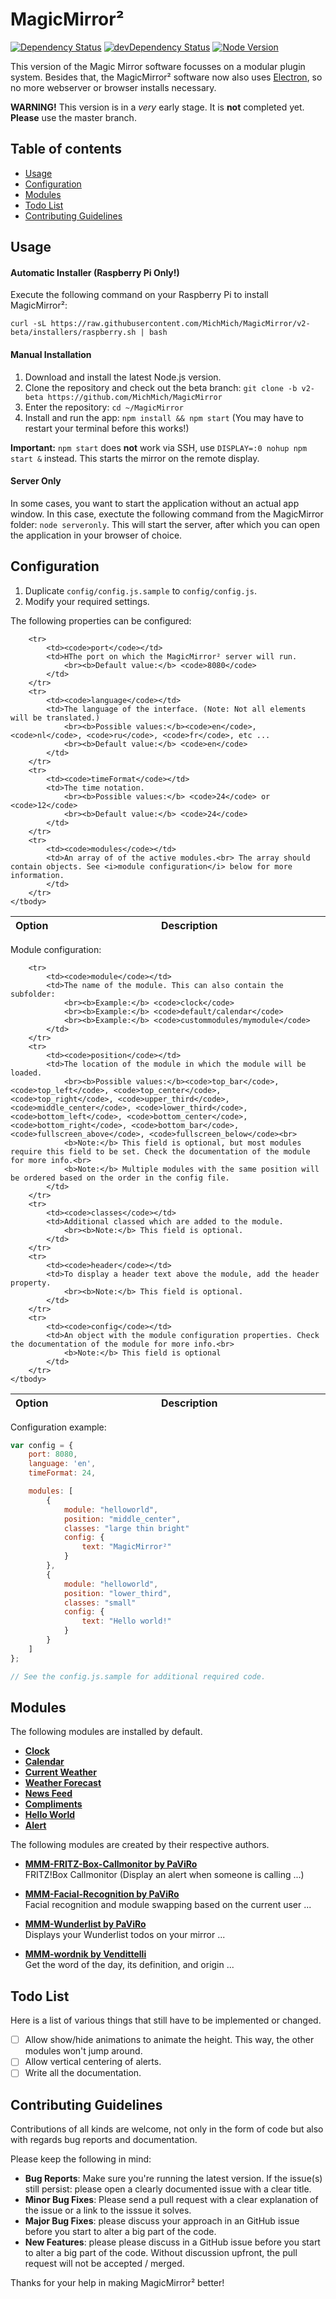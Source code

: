 # MagicMirror²

[![Dependency Status](https://david-dm.org/MichMich/MagicMirror/v2-beta.svg)](https://david-dm.org/MichMich/MagicMirror/v2-beta)
[![devDependency Status](https://david-dm.org/MichMich/MagicMirror/v2-beta/dev-status.svg)](https://david-dm.org/MichMich/MagicMirror/v2-beta#info=devDependencies)
[![Node Version](https://img.shields.io/badge/node-v5.10.1-brightgreen.svg)](https://nodejs.org/dist/latest)

This version of the Magic Mirror software focusses on a modular plugin system. Besides that, the MagicMirror² software now also uses [Electron](http://electron.atom.io/), so no more webserver or browser installs necessary.

**WARNING!** This version is in a *very* early stage. It is **not** completed yet. **Please** use the master branch.

## Table of contents

- [Usage](#usage)
- [Configuration](#configuration)
- [Modules](#modules)
- [Todo List](#todo-list)
- [Contributing Guidelines](#contributing-guidelines)

## Usage 

#### Automatic Installer (Raspberry Pi Only!)

Execute the following command on your Raspberry Pi to install MagicMirror²:
````
curl -sL https://raw.githubusercontent.com/MichMich/MagicMirror/v2-beta/installers/raspberry.sh | bash
````

#### Manual Installation

1. Download and install the latest Node.js version.
2. Clone the repository and check out the beta branch: `git clone -b v2-beta https://github.com/MichMich/MagicMirror`
3. Enter the repository: `cd ~/MagicMirror`
4. Install and run the app: `npm install && npm start` (You may have to restart your terminal before this works!)

**Important:** `npm start` does **not** work via SSH, use `DISPLAY=:0 nohup npm start &` instead. This starts the mirror on the remote display.

#### Server Only

In some cases, you want to start the application without an actual app window. In this case, exectute the following command from the MagicMirror folder: `node serveronly`. This will start the server, after which you can open the application in your browser of choice.

## Configuration

1. Duplicate `config/config.js.sample` to `config/config.js`.
2. Modify your required settings.

The following properties can be configured:


<table width="100%">
	<!-- why, markdown... -->
	<thead>
		<tr>
			<th>Option</th>
			<th width="100%">Description</th>
		</tr>
	<thead>
	<tbody>

		<tr>
			<td><code>port</code></td>
			<td>HThe port on which the MagicMirror² server will run.
				<br><b>Default value:</b> <code>8080</code> 
			</td>
		</tr>
		<tr>
			<td><code>language</code></td>
			<td>The language of the interface. (Note: Not all elements will be translated.)
				<br><b>Possible values:</b><code>en</code>, <code>nl</code>, <code>ru</code>, <code>fr</code>, etc ...
				<br><b>Default value:</b> <code>en</code>
			</td>
		</tr>
		<tr>
			<td><code>timeFormat</code></td>
			<td>The time notation.
				<br><b>Possible values:</b> <code>24</code> or <code>12</code>
				<br><b>Default value:</b> <code>24</code> 
			</td>
		</tr>
		<tr>
			<td><code>modules</code></td>
			<td>An array of of the active modules.<br> The array should contain objects. See <i>module configuration</i> below for more information.
			</td>
		</tr>
	</tbody>
</table>

Module configuration:

<table width="100%">
	<!-- why, markdown... -->
	<thead>
		<tr>
			<th>Option</th>
			<th width="100%">Description</th>
		</tr>
	<thead>
	<tbody>

		<tr>
			<td><code>module</code></td>
			<td>The name of the module. This can also contain the subfolder:
				<br><b>Example:</b> <code>clock</code>
				<br><b>Example:</b> <code>default/calendar</code>
				<br><b>Example:</b> <code>custommodules/mymodule</code>
			</td>
		</tr>
		<tr>
			<td><code>position</code></td>
			<td>The location of the module in which the module will be loaded. 
				<br><b>Possible values:</b><code>top_bar</code>, <code>top_left</code>, <code>top_center</code>, <code>top_right</code>, <code>upper_third</code>, <code>middle_center</code>, <code>lower_third</code>, <code>bottom_left</code>, <code>bottom_center</code>, <code>bottom_right</code>, <code>bottom_bar</code>, <code>fullscreen_above</code>, <code>fullscreen_below</code><br>
				<b>Note:</b> This field is optional, but most modules require this field to be set. Check the documentation of the module for more info.<br>
				<b>Note:</b> Multiple modules with the same position will be ordered based on the order in the config file.
			</td>
		</tr>
		<tr>
			<td><code>classes</code></td>
			<td>Additional classed which are added to the module. 
				<br><b>Note:</b> This field is optional.
			</td>
		</tr>
		<tr>
			<td><code>header</code></td>
			<td>To display a header text above the module, add the header property.
				<br><b>Note:</b> This field is optional.
			</td>
		</tr>
		<tr>
			<td><code>config</code></td>
			<td>An object with the module configuration properties. Check the documentation of the module for more info.<br>
				<b>Note:</b> This field is optional
			</td>
		</tr>
	</tbody>
</table>

Configuration example:

````javascript
var config = {
	port: 8080,
	language: 'en',
	timeFormat: 24,

	modules: [
		{
			module: "helloworld",
			position: "middle_center",
			classes: "large thin bright"
			config: {
				text: "MagicMirror²"
			}
		},
		{
			module: "helloworld",
			position: "lower_third",
			classes: "small"
			config: {
				text: "Hello world!"
			}
		}
	]
};

// See the config.js.sample for additional required code.
````

## Modules

The following modules are installed by default.

- [**Clock**](modules/default/clock)
- [**Calendar**](modules/default/calendar)
- [**Current Weather**](modules/default/currentweather)
- [**Weather Forecast**](modules/default/weatherforecast)
- [**News Feed**](modules/default/newsfeed)
- [**Compliments**](modules/default/compliments)
- [**Hello World**](modules/default/helloworld)
- [**Alert**](modules/default/alert)

The following modules are created by their respective authors.

- **[MMM-FRITZ-Box-Callmonitor by PaViRo](https://github.com/paviro/MMM-FRITZ-Box-Callmonitor)** <br> FRITZ!Box Callmonitor (Display an alert when someone is calling ...)

- **[MMM-Facial-Recognition by PaViRo](https://github.com/paviro/MMM-Facial-Recognition)** <br> Facial recognition and module swapping based on the current user ...

- **[MMM-Wunderlist by PaViRo](https://github.com/paviro/MMM-Wunderlist)** <br> Displays your Wunderlist todos on your mirror ...
 
- **[MMM-wordnik by Vendittelli](https://github.com/SVendittelli/MMM-wordnik)** <br> Get the word of the day, its definition, and origin ...

## Todo List

Here is a list of various things that still have to be implemented or changed.

- [ ] Allow show/hide animations to animate the height. This way, the other modules won't jump around.
- [ ] Allow vertical centering of alerts.
- [ ] Write all the documentation.

## Contributing Guidelines

Contributions of all kinds are welcome, not only in the form of code but also with regards bug reports and documentation.

Please keep the following in mind:

- **Bug Reports**:  Make sure you're running the latest version. If the issue(s) still persist: please open a clearly documented issue with a clear title. 
- **Minor Bug Fixes**: Please send a pull request with a clear explanation of the issue or a link to the isssue it solves.
- **Major Bug Fixes**: please discuss your approach in an GitHub issue before you start to alter a big part of the code.
- **New Features**: please please discuss in a GitHub issue before you start to alter a big part of the code. Without discussion upfront, the pull request will not be accepted / merged.

Thanks for your help in making MagicMirror² better! 
